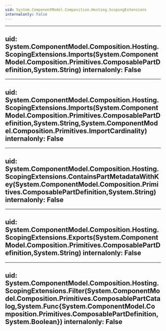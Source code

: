 ```yaml
---
uid: System.ComponentModel.Composition.Hosting.ScopingExtensions
internalonly: False
---
```


---
uid: System.ComponentModel.Composition.Hosting.ScopingExtensions.Imports(System.ComponentModel.Composition.Primitives.ComposablePartDefinition,System.String)
internalonly: False
---

---
uid: System.ComponentModel.Composition.Hosting.ScopingExtensions.Imports(System.ComponentModel.Composition.Primitives.ComposablePartDefinition,System.String,System.ComponentModel.Composition.Primitives.ImportCardinality)
internalonly: False
---

---
uid: System.ComponentModel.Composition.Hosting.ScopingExtensions.ContainsPartMetadataWithKey(System.ComponentModel.Composition.Primitives.ComposablePartDefinition,System.String)
internalonly: False
---

---
uid: System.ComponentModel.Composition.Hosting.ScopingExtensions.Exports(System.ComponentModel.Composition.Primitives.ComposablePartDefinition,System.String)
internalonly: False
---

---
uid: System.ComponentModel.Composition.Hosting.ScopingExtensions.Filter(System.ComponentModel.Composition.Primitives.ComposablePartCatalog,System.Func{System.ComponentModel.Composition.Primitives.ComposablePartDefinition,System.Boolean})
internalonly: False
---
